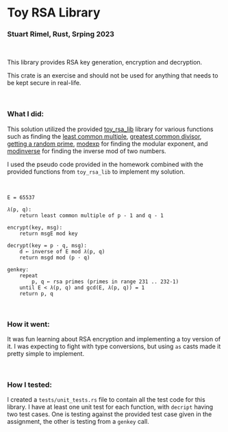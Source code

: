 # Toy RSA Library
### Stuart Rimel, Rust, Srping 2023

<br>

This library provides RSA key generation, encryption and decryption.

This crate is an exercise and should not be used for anything that needs to be kept 
secure in real-life.

<br>

### What I did:
This solution utilized the provided [toy_rsa_lib](https://pdx-cs-rust.github.io/toy-rsa-lib/toy_rsa_lib/index.html) library for various functions such as finding 
the [least common multiple](https://pdx-cs-rust.github.io/toy-rsa-lib/toy_rsa_lib/fn.lcm.html), [greatest common divisor](https://pdx-cs-rust.github.io/toy-rsa-lib/toy_rsa_lib/fn.gcd.html), [getting a random prime](https://pdx-cs-rust.github.io/toy-rsa-lib/toy_rsa_lib/fn.rsa_prime.html),
[modexp](https://pdx-cs-rust.github.io/toy-rsa-lib/toy_rsa_lib/fn.modexp.html) for finding the modular exponent, and [modinverse](https://pdx-cs-rust.github.io/toy-rsa-lib/toy_rsa_lib/fn.modinverse.html) for finding the inverse mod of
two numbers. 

I used the pseudo code provided in the homework combined with the provided functions 
from `toy_rsa_lib` to implement my solution. 

<br>

```
E = 65537

𝜆(p, q):
    return least common multiple of p - 1 and q - 1

encrypt(key, msg):
    return msgE mod key

decrypt(key = p ⋅ q, msg):
    d ← inverse of E mod 𝜆(p, q)
    return msgd mod (p ⋅ q)

genkey:
    repeat 
        p, q ← rsa primes (primes in range 231 .. 232-1)
    until E < 𝜆(p, q) and gcd(E, 𝜆(p, q)) = 1
    return p, q
```

<br>

### How it went:
It was fun learning about RSA encryption and implementing a toy version of it. I was expecting to 
fight with type conversions, but using `as` casts made it pretty simple to implement. 

<br>

### How I tested:
I created a `tests/unit_tests.rs` file to contain all the test code for this library. 
I have at least one unit test for each function, with `decript` having two test cases. One is testing against
the provided test case given in the assignment, the other is testing from a `genkey` call.